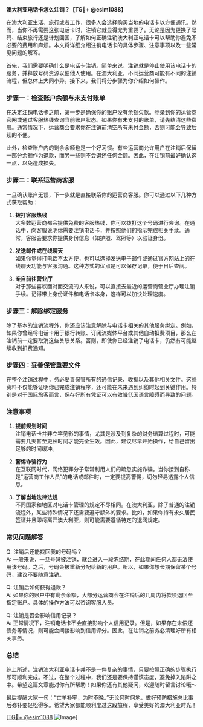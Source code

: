 **澳大利亚电话卡怎么注销？【TG💪+ @esim1088】**

在澳大利亚生活、旅行或者工作，很多人会选择购买当地的电话卡以方便通讯。然而，当你不再需要这张电话卡时，注销它就显得尤为重要了。无论是因为更换了号码、结束旅行还是计划回国，了解如何正确注销澳大利亚电话卡可以帮助你避免不必要的费用和麻烦。本文将详细介绍注销电话卡的具体步骤、注意事项以及一些常见问题的解答。

首先，我们需要明确什么是电话卡注销。简单来说，注销就是停止使用该电话卡的服务，并释放号码资源以便他人使用。在澳大利亚，不同运营商可能有不同的注销流程，但总体上大同小异。接下来，我们将分步骤为你介绍如何操作。

### 步骤一：检查账户余额与未支付账单

在决定注销电话卡之前，第一步是确保你的账户没有余额欠款。登录到你的运营商官网或通过客服热线查询当前账户状态。如果你有未支付的账单，请先结清这些费用。通常情况下，运营商会要求你在注销前清空所有未付金额，否则可能会导致后续的不便。

此外，检查账户内的剩余余额也是一个好习惯。有些运营商允许用户在注销后保留一部分余额作为退款，而另一些则不会退还任何金额。因此，在注销前最好确认这一点，以免造成损失。

### 步骤二：联系运营商客服

一旦确认账户无误，下一步就是直接联系你的运营商客服。你可以通过以下几种方式获取帮助：

1. **拨打客服热线**  
   大多数运营商都会提供免费的客服热线，你可以拨打这个号码进行咨询。在通话中，向客服说明你需要注销电话卡，并按照他们的指示完成相关手续。通常，客服会要求你提供身份信息（如护照、驾照等）以验证身份。

2. **发送邮件或在线聊天**  
   如果你觉得打电话不太方便，也可以选择发送电子邮件或通过官方网站上的在线聊天功能与客服沟通。这种方式的优点是可以保存记录，便于日后查阅。

3. **亲自前往营业厅**  
   对于那些喜欢面对面交流的人来说，可以直接去最近的运营商营业厅办理注销手续。记得带上身份证件和电话卡本身，这样可以加快处理速度。

### 步骤三：解除绑定服务

除了基本的注销流程外，你还应该注意解除与电话卡相关的其他服务绑定。例如，如果你曾经将电话卡用于银行转账、订阅流媒体平台或其他自动扣费项目，那么在注销前一定要取消这些关联关系。否则，即使你已经注销了电话卡，仍然有可能继续收到扣费通知。

### 步骤四：妥善保管重要文件

在整个注销过程中，务必妥善保管所有的通信记录、收据以及其他相关文件。这些资料不仅能够证明你已完成注销程序，还可能在未来遇到纠纷时起到关键作用。特别是对于国际旅客而言，保存好所有凭证可以有效降低因语言障碍而导致的问题。

### 注意事项

1. **提前规划时间**  
   注销电话卡并非立竿见影的事情，尤其是涉及到复杂的财务结算过程时，可能需要几天甚至更长时间才能完全生效。因此，建议尽早开始操作，给自己留出足够的时间缓冲。

2. **警惕诈骗行为**  
   在互联网时代，网络犯罪分子常常利用人们的疏忽实施诈骗。当你接到自称是“运营商工作人员”的电话或邮件时，一定要提高警惕，切勿轻易透露个人信息。

3. **了解当地法律法规**  
   不同国家和地区对电话卡管理的规定不尽相同。在澳大利亚，除了普通的注销流程外，某些特殊情况下还需要遵守额外的要求。比如，如果你持有永久居民签证并且即将离开澳大利亚，则可能需要遵循特定的退网规定。

### 常见问题解答

Q: 注销后还能找回我的号码吗？  
A: 一般来说，一旦号码被注销，就会进入一段冻结期，在此期间任何人都无法使用该号码。之后，号码会被重新分配给新的用户。所以，如果你想长期保留某个号码，建议不要随意注销。

Q: 注销后如何获得退款？  
A: 如果你的账户中有剩余余额，大部分运营商会在注销后的几周内将款项退回至指定账户。具体的操作方法可以咨询客服人员。

Q: 注销是否会影响信用记录？  
A: 正常情况下，注销电话卡不会直接影响个人信用记录。但是，如果存在未偿还债务等情况，则可能会间接影响到信用评分。因此，在注销之前务必清理好所有相关事务。

### 总结

综上所述，注销澳大利亚电话卡并不是一件复杂的事情，只要按照正确的步骤执行即可顺利完成。不过，在整个过程中，我们还是要保持谨慎态度，避免掉入陷阱之中。希望这篇文章能对你有所帮助！如果你还有其他疑问，欢迎随时留言讨论哦～  

最后提醒大家一句：“亡羊补牢，为时不晚。”无论何时何地，做好预防措施总比事后弥补要轻松得多。希望大家都能顺利度过这段旅程，享受美好的澳大利亚时光！

[[TG💪+ @esim1088](https://t.me/s/esim1088) ![Image](https://i.postimg.cc/4NQfJmqS/Snipaste-2025-05-13-00-14-12.png)]